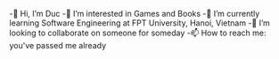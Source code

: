 
-👋 Hi, I’m Duc
-👀 I’m interested in Games and Books
-🌱 I’m currently learning Software Engineering at FPT University, Hanoi, Vietnam
-💞️ I’m looking to collaborate on someone for someday
-📫 How to reach me: you've passed me already
